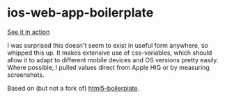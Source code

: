 # ios-web-app-boilerplate

[See it in action](https://tonioloewald.github.io/ios-web-app-boilerplate/)

I was surprised this doesn't seem to exist in useful form anywhere, so whipped this up.
It makes extensive use of css-variables, which should allow it to adapt to different mobile
devices and OS versions pretty easily. Where possible, I pulled values direct from Apple HIG
or by measuring screenshots.

Based on (but not a fork of) [html5-boilerplate](https://github.com/h5bp/html5-boilerplate).
